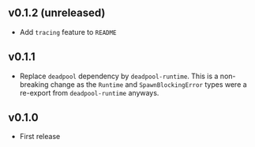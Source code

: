 ## v0.1.2 (unreleased)

* Add `tracing` feature to `README`

## v0.1.1

* Replace `deadpool` dependency by `deadpool-runtime`. This is a
  non-breaking change as the `Runtime` and `SpawnBlockingError`
  types were a re-export from `deadpool-runtime` anyways.

## v0.1.0

* First release
